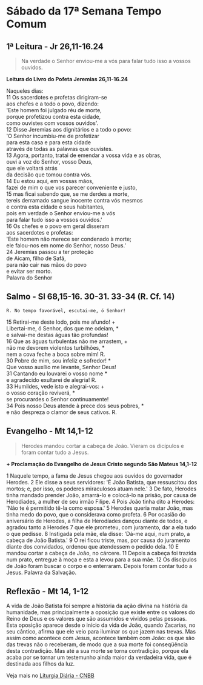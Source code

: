 # Sábado da 17ª Semana Tempo Comum

## 1ª Leitura - Jr 26,11-16.24

> Na verdade o Senhor enviou-me a vós para falar tudo isso a vossos ouvidos.

**Leitura do Livro do Pofeta Jeremias 26,11-16.24**

Naqueles dias:   
11 Os sacerdotes e profetas dirigiram-se   
 aos chefes e a todo o povo, dizendo:   
 'Este homem foi julgado réu de morte,   
 porque profetizou contra esta cidade,   
 como ouvistes com vossos ouvidos'.   
12 Disse Jeremias aos dignitários e a todo o povo:   
 'O Senhor incumbiu-me de profetizar   
 para esta casa e para esta cidade    
 através de todas as palavras que ouvistes.   
13 Agora, portanto, tratai de emendar a vossa vida e as obras,   
 ouvi a voz do Senhor, vosso Deus,   
 que ele voltará atrás   
 da decisão que tomou contra vós.   
14 Eu estou aqui, em vossas mãos,   
 fazei de mim o que vos parecer conveniente e justo,   
15 mas ficai sabendo que, se me derdes a morte,   
 tereis derramado sangue inocente contra vós mesmos   
 e contra esta cidade e seus habitantes,   
 pois em verdade o Senhor enviou-me a vós   
 para falar tudo isso a vossos ouvidos.'   
16 Os chefes e o povo em geral disseram   
 aos sacerdotes e profetas:   
 'Este homem não merece ser condenado à morte;   
 ele falou-nos em nome do Senhor, nosso Deus.'   
24 Jeremias passou a ter proteção   
 de Aicam, filho de Safã,   
 para não cair nas mãos do povo   
 e evitar ser morto.   
 Palavra do Senhor

## Salmo - Sl 68,15-16. 30-31. 33-34 (R. Cf. 14)

`R. No tempo favorável, escutai-me, ó Senhor!`

15 Retirai-me deste lodo, pois me afundo! +   
 Libertai-me, ó Senhor, dos que me odeiam, *   
 e salvai-me destas águas tão profundas!   
16 Que as águas turbulentas não me arrastem, +   
 não me devorem violentos turbilhões, *   
 nem a cova feche a boca sobre mim! R.       
30 Pobre de mim, sou infeliz e sofredor! *   
 Que vosso auxílio me levante, Senhor Deus!   
31 Cantando eu louvarei o vosso nome *   
 e agradecido exultarei de alegria! R.       
33 Humildes, vede isto e alegrai-vos: +   
 o vosso coração reviverá, *   
 se procurardes o Senhor continuamente!   
34 Pois nosso Deus atende à prece dos seus pobres, *   
 e não despreza o clamor de seus cativos. R.

## Evangelho - Mt 14,1-12

> Herodes mandou cortar a cabeça de João. Vieram os dicípulos e foram contar tudo a Jesus.

**+ Proclamação do Evangelho de Jesus Cristo segundo São Mateus  14,1-12**

1 Naquele tempo,     a fama de Jesus chegou aos ouvidos do governador Herodes.    2 Ele disse a seus servidores:     'É João Batista, que ressuscitou dos mortos;     e, por isso, os poderes miraculosos atuam nele.'    3 De fato, Herodes tinha mandado prender João,     amarrá-lo e colocá-lo na prisão,     por causa de Herodíades, a mulher de seu irmão Filipe.    4 Pois João tinha dito a Herodes:     'Não te é permitido tê-la como esposa.'    5 Herodes queria matar João, mas tinha medo do povo,     que o considerava como profeta.    6 Por ocasião do aniversário de Herodes,     a filha de Herodíades dançou diante de todos,     e agradou tanto a Herodes    7 que ele prometeu, com juramento,     dar a ela tudo o que pedisse.    8 Instigada pela mãe, ela disse:     'Dá-me aqui, num prato, a cabeça de João Batista.'    9 O rei ficou triste,     mas, por causa do juramento diante dos convidados,     ordenou que atendessem o pedido dela.    10 E mandou cortar a cabeça de João, no cárcere.    11 Depois a cabeça foi trazida num prato,     entregue à moça e esta a levou para a sua mãe.    12 Os discípulos de João foram buscar o corpo     e o enterraram.     Depois foram contar tudo a Jesus.     Palavra da Salvação.

## Reflexão - Mt 14, 1-12

A vida de João Batista foi sempre a história da ação divina na história da humanidade, mas principalmente a oposição que existe entre os valores do Reino de Deus e os valores que são assumidos e vividos pelas pessoas. Esta oposição aparece desde o início da vida de João, quando Zacarias, no seu cântico, afirma que ele veio para iluminar os que jazem nas trevas. Mas assim como acontece com Jesus, acontece também com João: os que são das trevas não o receberam, de modo que a sua morte foi conseqüência desta contradição. Mas até a sua morte se torna contradição, porque ela acaba por se tornar um testemunho ainda maior da verdadeira vida, que é destinada aos filhos da luz.

Veja mais no [Liturgia Diária - CNBB](http://liturgiadiaria.cnbb.org.br/app/user/user/UserView.php?ano=2016&mes=7&dia=30)